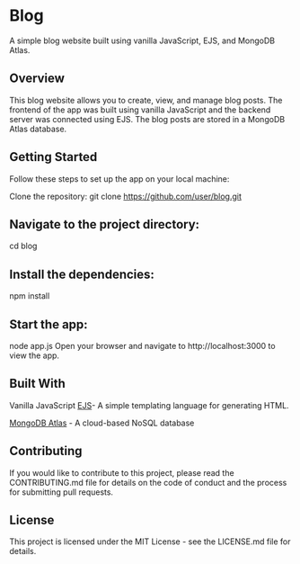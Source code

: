 # Blog

A simple blog website built using vanilla JavaScript, EJS, and MongoDB Atlas.

## Overview
This blog website allows you to create, view, and manage blog posts. The frontend of the app was built using vanilla JavaScript and the backend server was connected using EJS. The blog posts are stored in a MongoDB Atlas database.

## Getting Started
Follow these steps to set up the app on your local machine:

Clone the repository:
git clone https://github.com/user/blog.git

## Navigate to the project directory:
cd blog

## Install the dependencies:
npm install

## Start the app:
node app.js
Open your browser and navigate to http://localhost:3000 to view the app.

## Built With
Vanilla JavaScript
[EJS](https://chat.openai.com/chat/a99cec58-75e7-405c-a477-9c34f51550f8#:~:text=Vanilla%20JavaScript-,EJS,-%2D%20A%20simple%20templating)- A simple templating language for generating HTML.

[MongoDB Atlas](https://chat.openai.com/chat/a99cec58-75e7-405c-a477-9c34f51550f8#:~:text=for%20generating%20HTML-,MongoDB%20Atlas,-%2D%20A%20cloud%2Dbased) - A cloud-based NoSQL database

## Contributing
If you would like to contribute to this project, please read the CONTRIBUTING.md file for details on the code of conduct and the process for submitting pull requests.

## License
This project is licensed under the MIT License - see the LICENSE.md file for details.

